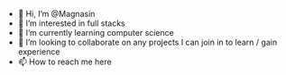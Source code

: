 - 👋 Hi, I’m @Magnasin
- 👀 I’m interested in full stacks
- 🌱 I’m currently learning computer science
- 💞️ I’m looking to collaborate on any projects I can join in to learn / gain experience
- 📫 How to reach me here

<!---
Magnasin/Magnasin is a ✨ special ✨ repository because its `README.md` (this file) appears on your GitHub profile.
You can click the Preview link to take a look at your changes.
--->
